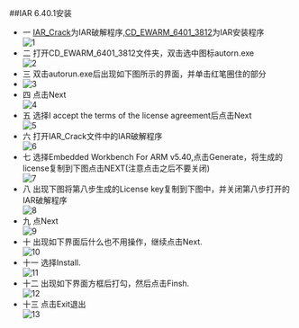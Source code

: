 ##IAR 6.40.1安装
- 一 [IAR_Crack](http://pan.baidu.com/s/1i3kXLyP)为IAR破解程序,[CD_EWARM_6401_3812](http://pan.baidu.com/s/1gdIRNjH)为IAR安装程序   
 ![1](http://img5.douban.com/view/photo/photo/public/p2239693923.jpg)    
- 二 打开CD_EWARM_6401_3812文件夹，双击选中图标autorn.exe    
 ![2](http://img3.douban.com/view/photo/large/public/p2239697463.jpg)    
- 三 双击autorun.exe后出现如下图所示的界面，并单击红笔圈住的部分   
- ![3](http://img5.douban.com/view/photo/photo/public/p2239693928.jpg)   
- 四 点击Next   
 ![4](http://img5.douban.com/view/photo/photo/public/p2239693929.jpg)   
- 五 选择I accept the terms of the  license agreement后点击Next   
 ![5](http://img5.douban.com/view/photo/photo/public/p2239693930.jpg)    
- 六 打开IAR_Crack文件中的IAR破解程序    
 ![6](http://img5.douban.com/view/photo/photo/public/p2239693931.jpg)    
- 七 选择Embedded Workbench For ARM v5.40,点击Generate，将生成的license复制到下图点击NEXT(注意点击之后不要关闭)   
 ![7](http://img5.douban.com/view/photo/photo/public/p2239693932.jpg)   
- 八 出现下图将第八步生成的License key复制到下图中，并关闭第八步打开的IAR破解程序   
 ![8](http://img5.douban.com/view/photo/photo/public/p2239693933.jpg)    
- 九 点Next   
 ![9](http://img5.douban.com/view/photo/photo/public/p2239693934.jpg)    
- 十 出现如下界面后什么也不用操作，继续点击Next.   
 ![10](http://img5.douban.com/view/photo/photo/public/p2239693936.jpg)    
- 十一 选择Install.    
 ![11](http://img5.douban.com/view/photo/photo/public/p2239693937.jpg)    
- 十二 出现如下界面方框后打勾，然后点击Finsh.    
 ![12](http://img3.douban.com/view/photo/photo/public/p2239693940.jpg)    
- 十三 点击Exit退出   
 ![13](http://img3.douban.com/view/photo/large/public/p2239693941.jpg)    
